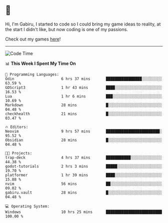 # 🐀

Hi, I'm Gabiru, I started to code so I could bring my game ideas to reality, at the start I didn't like, but now coding is one of my passions.

Check out my games [here](https://gabiru.art/projetos/)!

---

<!--START_SECTION:waka-->
![Code Time](http://img.shields.io/badge/Code%20Time-600%20hrs%2030%20mins-blue)

📊 **This Week I Spent My Time On** 

```text
💬 Programming Languages: 
Odin                     6 hrs 37 mins       ████████████████░░░░░░░░░   63.59 % 
GDScript3                1 hr 43 mins        ████░░░░░░░░░░░░░░░░░░░░░   16.53 % 
Lua                      1 hr 6 mins         ███░░░░░░░░░░░░░░░░░░░░░░   10.69 % 
Markdown                 28 mins             █░░░░░░░░░░░░░░░░░░░░░░░░   04.48 % 
checkhealth              21 mins             █░░░░░░░░░░░░░░░░░░░░░░░░   03.47 % 

🔥 Editors: 
Neovim                   9 hrs 57 mins       ████████████████████████░   95.52 % 
Obsidian                 28 mins             █░░░░░░░░░░░░░░░░░░░░░░░░   04.48 % 

🐱‍💻 Projects: 
trap-deck                4 hrs 37 mins       ███████████░░░░░░░░░░░░░░   44.38 % 
godot-tutorials          2 hrs 3 mins        █████░░░░░░░░░░░░░░░░░░░░   19.70 % 
platformer               1 hr 39 mins        ████░░░░░░░░░░░░░░░░░░░░░   15.88 % 
nvim                     56 mins             ██░░░░░░░░░░░░░░░░░░░░░░░   09.02 % 
gabiru.vault             28 mins             █░░░░░░░░░░░░░░░░░░░░░░░░   04.48 % 

💻 Operating System: 
Windows                  10 hrs 25 mins      █████████████████████████   100.00 % 
```


<!--END_SECTION:waka-->
